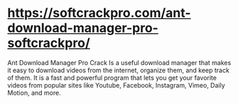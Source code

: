 # https://softcrackpro.com/ant-download-manager-pro-softcrackpro/
Ant Download Manager Pro Crack  Is a useful download manager that makes it easy to download videos from the internet, organize them, and keep track of them. It is a fast and powerful program that lets you get your favorite videos from popular sites like Youtube, Facebook, Instagram, Vimeo, Daily Motion, and more.

